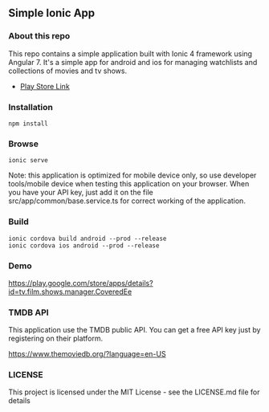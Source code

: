 ##  Simple Ionic App

### About this repo
This repo contains a simple application built with Ionic 4 framework using Angular 7. It's a simple app for android and ios for managing watchlists and collections of movies and tv shows.

- [Play Store Link](https://play.google.com/store/apps/details?id=tv.film.shows.manager.CoveredEe)

### Installation
```
npm install
```

### Browse
```
ionic serve
```
Note: this application is optimized for mobile device only, so use developer tools/mobile device when testing this application on your browser. When you have your API key, just add it on the file src/app/common/base.service.ts for correct working of the application.
### Build 
```
ionic cordova build android --prod --release
ionic cordova ios android --prod --release
```
### Demo
https://play.google.com/store/apps/details?id=tv.film.shows.manager.CoveredEe

### TMDB API
This application use the TMDB public API. You can get a free API key just by registering on their platform. 

https://www.themoviedb.org/?language=en-US

### LICENSE 
This project is licensed under the MIT License - see the LICENSE.md file for details
